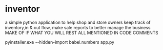 # inventor
a simple python application to help shop and store owners keep track of inventory,in & out flow, make sale reports to better manage the business
MAKE OF IF WHAT YOU WILL
REST ALL MENTIONED IN CODE COMMENTS

pyinstaller.exe --hidden-import babel.numbers app.py
